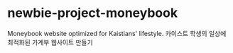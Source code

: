 # newbie-project-moneybook
Moneybook website optimized for Kaistians' lifestyle. 카이스트 학생의 일상에 최적화된 가계부 웹사이트 만들기

